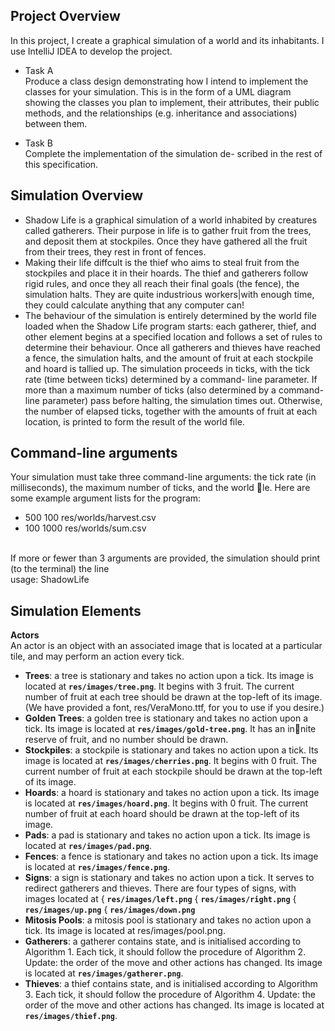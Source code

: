 ## Project Overview
In this project, I create a graphical simulation of a world and its inhabitants. I use IntelliJ IDEA to develop the project.

* Task A </br>
Produce a class design demonstrating how I intend to
implement the classes for your simulation. This is in the form of a UML diagram showing
the classes you plan to implement, their attributes, their public methods, and the relationships (e.g.
inheritance and associations) between them. 

* Task B </br>
Complete the implementation of the simulation de-
scribed in the rest of this specification.

## Simulation Overview
* Shadow Life is a graphical simulation of a world inhabited by creatures called gatherers. Their
purpose in life is to gather fruit from the trees, and deposit them at stockpiles. Once they have
gathered all the fruit from their trees, they rest in front of fences. 
* Making their life diffcult is the thief who aims to steal fruit from the stockpiles and place it in
their hoards. The thief and gatherers follow rigid rules, and once they all reach their final goals (the
fence), the simulation halts. They are quite industrious workers|with enough time, they could
calculate anything that any computer can!
* The behaviour of the simulation is entirely determined by the world file loaded when the Shadow
Life program starts: each gatherer, thief, and other element begins at a specified location and
follows a set of rules to determine their behaviour. Once all gatherers and thieves have reached a
fence, the simulation halts, and the amount of fruit at each stockpile and hoard is tallied up. The
simulation proceeds in ticks, with the tick rate (time between ticks) determined by a command-
line parameter. If more than a maximum number of ticks (also determined by a command-line
parameter) pass before halting, the simulation times out. Otherwise, the number of elapsed ticks,
together with the amounts of fruit at each location, is printed to form the result of the world file.</br>

## Command-line arguments
Your simulation must take three command-line arguments: the tick rate (in milliseconds), the
maximum number of ticks, and the world le. Here are some example argument lists for the
program: </br>
* 500 100 res/worlds/harvest.csv
* 100 1000 res/worlds/sum.csv
</br>
If more or fewer than 3 arguments are provided, the simulation should print (to the terminal)
the line </br>
usage: ShadowLife <tick rate> <max ticks> <world file> </br>
  
## Simulation Elements
**Actors**</br>
An actor is an object with an associated image that is located at a particular tile, and may perform
an action every tick.</br>
* **Trees**: a tree is stationary and takes no action upon a tick. Its image is located at
**`res/images/tree.png`**. It begins with 3 fruit. The current number of fruit at each tree
should be drawn at the top-left of its image. (We have provided a font, res/VeraMono.ttf,
for you to use if you desire.)
* **Golden Trees**: a golden tree is stationary and takes no action upon a tick. Its image is
located at **`res/images/gold-tree.png`**. It has an innite reserve of fruit, and no number
should be drawn.
* **Stockpiles**: a stockpile is stationary and takes no action upon a tick. Its image is located
at **`res/images/cherries.png`**. It begins with 0 fruit. The current number of fruit at each
stockpile should be drawn at the top-left of its image.
* **Hoards**: a hoard is stationary and takes no action upon a tick. Its image is located at
**`res/images/hoard.png`**. It begins with 0 fruit. The current number of fruit at each hoard
should be drawn at the top-left of its image.
* **Pads**: a pad is stationary and takes no action upon a tick. Its image is located at
**`res/images/pad.png`**.
* **Fences**: a fence is stationary and takes no action upon a tick. Its image is located at
**`res/images/fence.png`**.
* **Signs**: a sign is stationary and takes no action upon a tick. It serves to redirect gatherers
and thieves. There are four types of signs, with images located at
{ **`res/images/left.png`**
{ **`res/images/right.png`**
{ **`res/images/up.png`**
{ **`res/images/down.png`**
* **Mitosis Pools**: a mitosis pool is stationary and takes no action upon a tick. Its image is
located at res/images/pool.png.
* **Gatherers**: a gatherer contains state, and is initialised according to Algorithm 1. Each tick,
it should follow the procedure of Algorithm 2. Update: the order of the move and other
actions has changed. Its image is located at **`res/images/gatherer.png`**.
* **Thieves**: a thief contains state, and is initialised according to Algorithm 3. Each tick, it
should follow the procedure of Algorithm 4. Update: the order of the move and other actions
has changed. Its image is located at **`res/images/thief.png`**.
